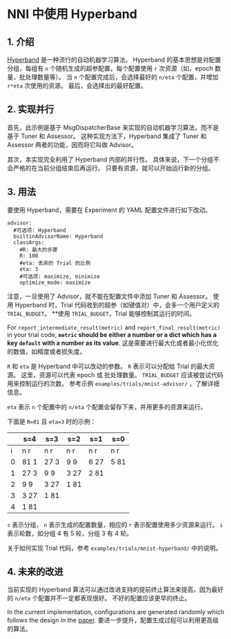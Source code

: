 NNI 中使用 Hyperband
===

## 1. 介绍
[Hyperband][1] 是一种流行的自动机器学习算法。 Hyperband 的基本思想是对配置分组，每组有 `n` 个随机生成的超参配置，每个配置使用 `r` 次资源（如，epoch 数量，批处理数量等）。 当 `n` 个配置完成后，会选择最好的 `n/eta` 个配置，并增加 `r*eta` 次使用的资源。 最后，会选择出的最好配置。

## 2. 实现并行
首先，此示例是基于 MsgDispatcherBase 来实现的自动机器学习算法，而不是基于 Tuner 和 Assessor。 这种实现方法下，Hyperband 集成了 Tuner 和 Assessor 两者的功能，因而将它叫做 Advisor。

其次，本实现完全利用了 Hyperband 内部的并行性。 具体来说，下一个分组不会严格的在当前分组结束后再运行。 只要有资源，就可以开始运行新的分组。

## 3. 用法
要使用 Hyperband，需要在 Experiment 的 YAML 配置文件进行如下改动。

```
advisor:
  #可选项: Hyperband
  builtinAdvisorName: Hyperband
  classArgs:
    #R: 最大的步骤
    R: 100
    #eta: 丢弃的 Trial 的比例
    eta: 3
    #可选项: maximize, minimize
    optimize_mode: maximize
```

注意，一旦使用了 Advisor，就不能在配置文件中添加 Tuner 和 Assessor。 使用 Hyperband 时，Trial 代码收到的超参（如键值对）中，会多一个用户定义的 `TRIAL_BUDGET`。 **使用 `TRIAL_BUDGET`，Trial 能够控制其运行的时间。</p>

For `report_intermediate_result(metric)` and `report_final_result(metric)` in your trial code, **`metric` should be either a number or a dict which has a key `default` with a number as its value**. 这是需要进行最大化或者最小化优化的数值，如精度或者损失度。

`R` 和 `eta` 是 Hyperband 中可以改动的参数。 `R` 表示可以分配给 Trial 的最大资源。 这里，资源可以代表 epoch 或 批处理数量。 `TRIAL_BUDGET` 应该被尝试代码用来控制运行的次数。 参考示例 `examples/trials/mnist-advisor/` ，了解详细信息。

`eta` 表示 `n` 个配置中的 `n/eta` 个配置会留存下来，并用更多的资源来运行。

下面是 `R=81` 且 `eta=3` 时的示例：

|   | s=4  | s=3  | s=2  | s=1  | s=0  |
| - | ---- | ---- | ---- | ---- | ---- |
| i | n r  | n r  | n r  | n r  | n r  |
| 0 | 81 1 | 27 3 | 9 9  | 6 27 | 5 81 |
| 1 | 27 3 | 9 9  | 3 27 | 2 81 |      |
| 2 | 9 9  | 3 27 | 1 81 |      |      |
| 3 | 3 27 | 1 81 |      |      |      |
| 4 | 1 81 |      |      |      |      |

`s` 表示分组， `n` 表示生成的配置数量，相应的 `r` 表示配置使用多少资源来运行。 `i` 表示轮数，如分组 4 有 5 轮，分组 3 有 4 轮。

关于如何实现 Trial 代码，参考 `examples/trials/mnist-hyperband/` 中的说明。

## 4. 未来的改进
当前实现的 Hyperband 算法可以通过改进支持的提前终止算法来提高，因为最好的 `n/eta` 个配置并不一定都表现很好。 不好的配置应该更早的终止。

In the current implementation, configurations are generated randomly which follows the design in the [paper][1]. 要进一步提升，配置生成过程可以利用更高级的算法。

[1]: https://arxiv.org/pdf/1603.06560.pdf

[1]: https://arxiv.org/pdf/1603.06560.pdf
